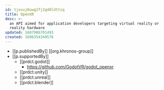 ```yaml
---
id: tjovuj8uwg2fj2g40ldttzq
title: OpenXR
desc: >-
  an API aimed for application developers targeting virtual reality or augmented
  reality hardware
updated: 1697986701493
created: 1696354349576
---
```


- [[p.publishedBy]] [[org.khronos-group]]
- [[p.supportedBy]]
  - [[prdct.godot]]
    - https://github.com/GodotVR/godot_openxr
  - [[prdct.unity]] 
  - [[prdct.unreal]] 
  - [[prdct.blender]]